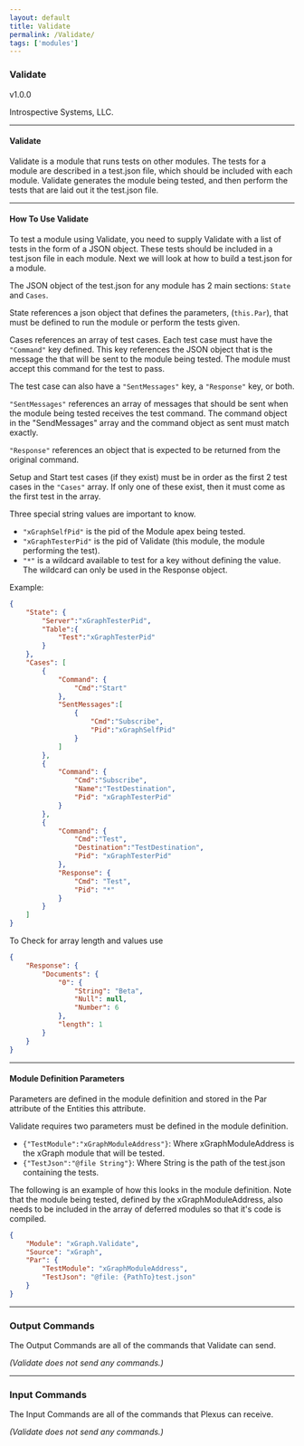 ```yaml
---
layout: default
title: Validate
permalink: /Validate/
tags: ['modules']
---
```

### Validate

v1.0.0

Introspective Systems, LLC.


---
#### Validate

Validate is a module that runs tests on other modules. The tests for a
module are described in a test.json file, which should be included with
each module. Validate generates the module being tested, and then
perform the tests that are laid out it the test.json file.

---

#### How To Use Validate

To test a module using Validate, you need to supply Validate with a list
of tests in the form of a JSON object. These tests should be included in
a test.json file in each module. Next we will look at how to build a
test.json for a module.

The JSON object of the test.json for any module has 2 main sections:
`State` and `Cases`.

State references a json object that defines the parameters, (`this.Par`),
that must be defined to run the module or perform the tests given.

Cases references an array of test cases. Each test case must have the
`"Command"` key defined. This key references the JSON object that is the
message the that will be sent to the module being tested. The module must
accept this command for the test to pass.

The test case can also have a `"SentMessages"` key, a `"Response"` key,
or both.

`"SentMessages"` references an array of messages that should be sent
when the module being tested receives the test command. The command object
in the "SendMessages" array and the command object as sent must match exactly.

`"Response"` references an object that is expected to be returned from
the original command.

Setup and Start test cases (if they exist) must be in order as the first
2 test cases in the `"Cases"` array. If only one of these exist, then it
must come as the first test in the array.

Three special string values are important to know.

- `"xGraphSelfPid"` is the pid of the Module apex being tested.
- `"xGraphTesterPid"` is the pid of Validate (this module, the
                        module performing the test).
- `"*"` is a wildcard available to test for a key without defining the
        value. The wildcard can only be used in the Response object.

Example:
```json
{
	"State": {
		"Server":"xGraphTesterPid",
		"Table":{
			"Test":"xGraphTesterPid"
		}
	},
    "Cases": [
		{
			"Command": {
				"Cmd":"Start"
			},
			"SentMessages":[
				{
					"Cmd":"Subscribe",
					"Pid":"xGraphSelfPid"
				}
			]
		},
		{
			"Command": {
				"Cmd":"Subscribe",
				"Name":"TestDestination",
				"Pid": "xGraphTesterPid"
			}
		},
		{
			"Command": {
				"Cmd":"Test",
				"Destination":"TestDestination",
				"Pid": "xGraphTesterPid"
			},
			"Response": {
				"Cmd": "Test",
				"Pid": "*"
			}
		}
    ]
}
```
To Check for array length and values  use

```json
{
	"Response": {
		"Documents": {
			"0": {
				"String": "Beta",
				"Null": null,
				"Number": 6
			},
			"length": 1
		}
	}
}
```


---

#### Module Definition Parameters

Parameters are defined in the module definition and stored in the Par attribute 
of the Entities this attribute.

Validate requires two parameters must be defined in the module definition.

- `{"TestModule":"xGraphModuleAddress"}`: Where xGraphModuleAddress is
                                        the xGraph module that will be tested.
- `{"TestJson":"@file String"}`: Where String is the path of the test.json
                                    containing the tests.

The following is an example of how this looks in the module definition.
Note that the module being tested, defined by the xGraphModuleAddress,
also needs to be included in the array of deferred modules so that
it's code is compiled.

``` json
{
	"Module": "xGraph.Validate",
	"Source": "xGraph",
	"Par": {
		"TestModule": "xGraphModuleAddress",
		"TestJson": "@file: {PathTo}test.json"
	}
}
```

---

### Output Commands
The Output Commands are all of the commands that Validate can send.

*(Validate does not send any commands.)*

---

### Input Commands
The Input Commands are all of the commands that Plexus can receive.

*(Validate does not send any commands.)*
